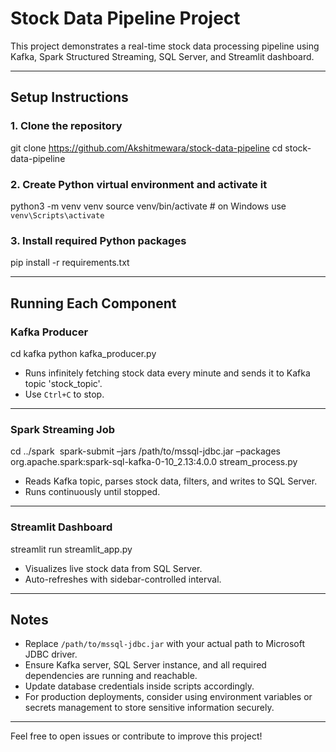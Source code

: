 # Stock Data Pipeline Project

This project demonstrates a real-time stock data processing pipeline using Kafka, Spark Structured Streaming, SQL Server, and Streamlit dashboard.

---

## Setup Instructions

### 1. Clone the repository

git clone https://github.com/Akshitmewara/stock-data-pipeline
cd stock-data-pipeline


### 2. Create Python virtual environment and activate it

python3 -m venv venv
source venv/bin/activate  # on Windows use `venv\Scripts\activate`


### 3. Install required Python packages

pip install -r requirements.txt

---

## Running Each Component

### Kafka Producer

cd kafka
python kafka_producer.py

- Runs infinitely fetching stock data every minute and sends it to Kafka topic 'stock_topic'.
- Use `Ctrl+C` to stop.

---

### Spark Streaming Job

cd ../spark 
spark-submit 
–jars /path/to/mssql-jdbc.jar 
–packages org.apache.spark:spark-sql-kafka-0-10_2.13:4.0.0 
stream_process.py

- Reads Kafka topic, parses stock data, filters, and writes to SQL Server.
- Runs continuously until stopped.

---

### Streamlit Dashboard

streamlit run streamlit_app.py

- Visualizes live stock data from SQL Server.
- Auto-refreshes with sidebar-controlled interval.

---

## Notes

- Replace `/path/to/mssql-jdbc.jar` with your actual path to Microsoft JDBC driver.
- Ensure Kafka server, SQL Server instance, and all required dependencies are running and reachable.
- Update database credentials inside scripts accordingly.
- For production deployments, consider using environment variables or secrets management to store sensitive information securely.

---

Feel free to open issues or contribute to improve this project!




